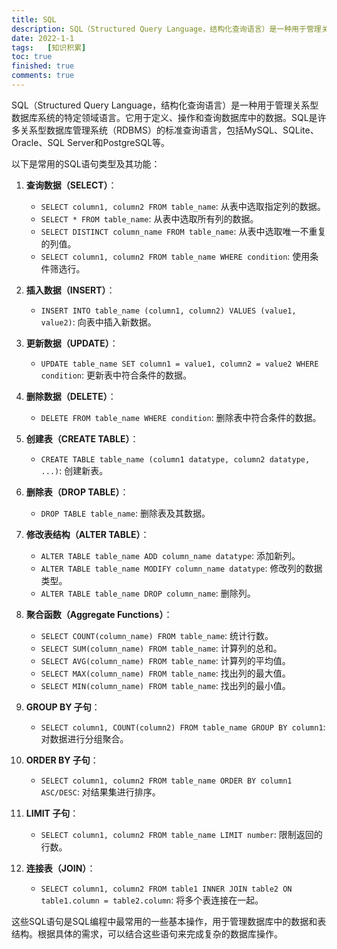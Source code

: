 ```yaml
---
title: SQL
description: SQL（Structured Query Language，结构化查询语言）是一种用于管理关系型数据库系统的特定领域语言。它用于定义、操作和查询数据库中的数据。SQL是许多关系型数据库管理系统（RDBMS）的标准查询语言，包括MySQL、SQLite、Oracle、SQL Server和PostgreSQL等。
date: 2022-1-1
tags:	[知识积累]
toc: true
finished: true
comments: true
---
```


SQL（Structured Query Language，结构化查询语言）是一种用于管理关系型数据库系统的特定领域语言。它用于定义、操作和查询数据库中的数据。SQL是许多关系型数据库管理系统（RDBMS）的标准查询语言，包括MySQL、SQLite、Oracle、SQL Server和PostgreSQL等。

以下是常用的SQL语句类型及其功能：

1. **查询数据（SELECT）**：
   - `SELECT column1, column2 FROM table_name`: 从表中选取指定列的数据。
   - `SELECT * FROM table_name`: 从表中选取所有列的数据。
   - `SELECT DISTINCT column_name FROM table_name`: 从表中选取唯一不重复的列值。
   - `SELECT column1, column2 FROM table_name WHERE condition`: 使用条件筛选行。

2. **插入数据（INSERT）**：
   - `INSERT INTO table_name (column1, column2) VALUES (value1, value2)`: 向表中插入新数据。

3. **更新数据（UPDATE）**：
   - `UPDATE table_name SET column1 = value1, column2 = value2 WHERE condition`: 更新表中符合条件的数据。

4. **删除数据（DELETE）**：
   - `DELETE FROM table_name WHERE condition`: 删除表中符合条件的数据。

5. **创建表（CREATE TABLE）**：
   - `CREATE TABLE table_name (column1 datatype, column2 datatype, ...)`: 创建新表。

6. **删除表（DROP TABLE）**：
   - `DROP TABLE table_name`: 删除表及其数据。

7. **修改表结构（ALTER TABLE）**：
   - `ALTER TABLE table_name ADD column_name datatype`: 添加新列。
   - `ALTER TABLE table_name MODIFY column_name datatype`: 修改列的数据类型。
   - `ALTER TABLE table_name DROP column_name`: 删除列。

8. **聚合函数（Aggregate Functions）**：
   - `SELECT COUNT(column_name) FROM table_name`: 统计行数。
   - `SELECT SUM(column_name) FROM table_name`: 计算列的总和。
   - `SELECT AVG(column_name) FROM table_name`: 计算列的平均值。
   - `SELECT MAX(column_name) FROM table_name`: 找出列的最大值。
   - `SELECT MIN(column_name) FROM table_name`: 找出列的最小值。

9. **GROUP BY 子句**：
   - `SELECT column1, COUNT(column2) FROM table_name GROUP BY column1`: 对数据进行分组聚合。

10. **ORDER BY 子句**：
    - `SELECT column1, column2 FROM table_name ORDER BY column1 ASC/DESC`: 对结果集进行排序。

11. **LIMIT 子句**：
    - `SELECT column1, column2 FROM table_name LIMIT number`: 限制返回的行数。

12. **连接表（JOIN）**：
    - `SELECT column1, column2 FROM table1 INNER JOIN table2 ON table1.column = table2.column`: 将多个表连接在一起。

这些SQL语句是SQL编程中最常用的一些基本操作，用于管理数据库中的数据和表结构。根据具体的需求，可以结合这些语句来完成复杂的数据库操作。